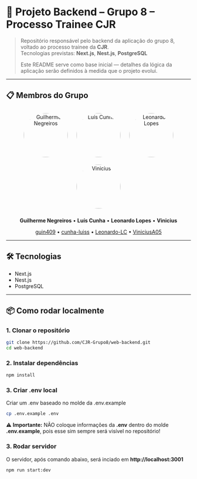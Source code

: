 # 🧰 Projeto Backend – Grupo 8 – Processo Trainee CJR

> Repositório responsável pelo backend da aplicação do grupo 8, voltado ao processo trainee da **CJR**.  
> Tecnologias previstas: **Next.js**, **Nest.js**, **PostgreSQL**
>  
> Este README serve como base inicial — detalhes da lógica da aplicação serão definidos à medida que o projeto evolui.

---

## 📋 Membros do Grupo

<p align="center">
  <img src="https://avatars.githubusercontent.com/u/166563802?v=4" width="120" height="120" style="border-radius:50%;margin:10px;" alt="Guilherme Negreiros"/>
  <img src="https://avatars.githubusercontent.com/u/87036806?v=4" width="120" height="120" style="border-radius:50%;margin:10px;" alt="Luís Cunha"/>
  <img src="https://avatars.githubusercontent.com/u/107566329?v=4" width="120" height="120" style="border-radius:50%;margin:10px;" alt="Leonardo Lopes"/>
  <img src="https://avatars.githubusercontent.com/u/227692461?v=4" width="120" height="120" style="border-radius:50%;margin:10px;" alt="Vinicius"/>
</p>

<p align="center">
  <b>Guilherme Negreiros</b> • 
  <b>Luís Cunha</b> • 
  <b>Leonardo Lopes</b> • 
  <b>Vinicius</b>
</p>

<p align="center">
  <a href="https://github.com/guin409">guin409</a> • 
  <a href="https://github.com/cunha-luiss">cunha-luiss</a> • 
  <a href="https://github.com/Leonardo-LC">Leonardo-LC</a> • 
  <a href="https://github.com/ViniciusA05">ViniciusA05</a>
</p>

---

## 🛠️ Tecnologias

- Next.js 
- Nest.js 
- PostgreSQL

---

## 📦 Como rodar localmente

### 1. Clonar o repositório  
```bash
git clone https://github.com/CJR-Grupo8/web-backend.git
cd web-backend
```

### 2. Instalar dependências  
```bash
npm install
```

### 3. Criar .env local
Criar um .env baseado no molde da .env.example
```bash
cp .env.example .env
```
⚠️ **Importante:** NÃO coloque informações da **.env** dentro do molde **.env.example**, pois esse sim sempre será visível no repositório!

### 3. Rodar servidor
O servidor, após comando abaixo, será inciado em **http://localhost:3001**
```bash
npm run start:dev
```